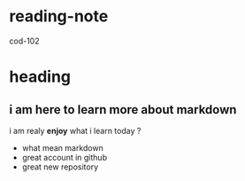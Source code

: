 # reading-note
cod-102
# heading
i am here to learn more about markdown
--
i am realy **enjoy**
what i learn today ?
* what mean markdown 
* great account in github 
* great new repository

